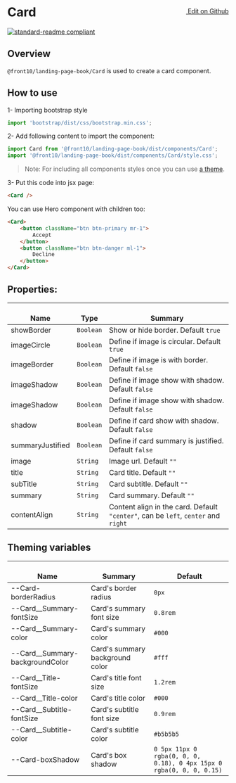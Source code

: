 <a style="float:right; margin-top: 30px;" target="_blank" href="https://github.com/front10/landing-page-book/edit/master/src/components/Card/README.md"> <img width="15px;" src="https://assets-cdn.github.com/images/icons/emoji/unicode/270f.png"/> Edit on Github
</a>

# Card

[![standard-readme compliant](https://img.shields.io/badge/standard--readme-OK-green.svg?style=flat-square)](https://github.com/RichardLitt/standard-readme)

## Overview

`@front10/landing-page-book/Card` is used to create a card component.

## How to use

1- Importing bootstrap style

```js
import 'bootstrap/dist/css/bootstrap.min.css';
```

2- Add following content to import the component:

```js
import Card from '@front10/landing-page-book/dist/components/Card';
import '@front10/landing-page-book/dist/components/Card/style.css';
```

> Note: For including all components styles once you can use [a theme](https://github.com/front10/landing-page-book/wiki/Theming).

3- Put this code into jsx page:

```html
<Card />
```

You can use Hero component with children too:

```html
<Card>
    <button className="btn btn-primary mr-1">
        Accept
    </button>
    <button className="btn btn-danger ml-1">
        Decline
    </button>
</Card>
```

## Properties:

| </br>Name        | </br>Type | </br>Summary                                                                       |
| ---------------- | --------- | ---------------------------------------------------------------------------------- |
| showBorder       | `Boolean` | Show or hide border. Default `true`                                                |
| imageCircle      | `Boolean` | Define if image is circular. Default `true`                                        |
| imageBorder      | `Boolean` | Define if image is with border. Default `false`                                    |
| imageShadow      | `Boolean` | Define if image show with shadow. Default `false`                                  |
| imageShadow      | `Boolean` | Define if image show with shadow. Default `false`                                  |
| shadow           | `Boolean` | Define if card show with shadow. Default `false`                                   |
| summaryJustified | `Boolean` | Define if card summary is justified. Default `false`                               |
| image            | `String`  | Image url. Default `""`                                                            |
| title            | `String`  | Card title. Default `""`                                                           |
| subTitle         | `String`  | Card subtitle. Default `""`                                                        |
| summary          | `String`  | Card summary. Default `""`                                                         |
| contentAlign     | `String`  | Content align in the card. Default `"center"`, can be `left`, `center` and `right` |

## Theming variables

| </br>Name                         | </br>Summary                    | </br>Default                                                         |
| --------------------------------- | ------------------------------- | -------------------------------------------------------------------- |
| --Card-borderRadius               | Card's border radius            | `0px`                                                                |
| --Card\_\_Summary-fontSize        | Card's summary font size        | `0.8rem`                                                             |
| --Card\_\_Summary-color           | Card's summary color            | `#000`                                                               |
| --Card\_\_Summary-backgroundColor | Card's summary background color | `#fff`                                                               |
| --Card\_\_Title-fontSize          | Card's title font size          | `1.2rem`                                                             |
| --Card\_\_Title-color             | Card's title color              | `#000`                                                               |
| --Card\_\_Subtitle-fontSize       | Card's subtitle font size       | `0.9rem`                                                             |
| --Card\_\_Subtitle-color          | Card's subtitle color           | `#b5b5b5`                                                            |
| --Card-boxShadow                  | Card's box shadow               | `0 5px 11px 0 rgba(0, 0, 0, 0.18), 0 4px 15px 0 rgba(0, 0, 0, 0.15)` |
